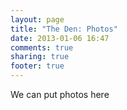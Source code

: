 ```yaml
---
layout: page
title: "The Den: Photos"
date: 2013-01-06 16:47
comments: true
sharing: true
footer: true
---
```


We can put photos here